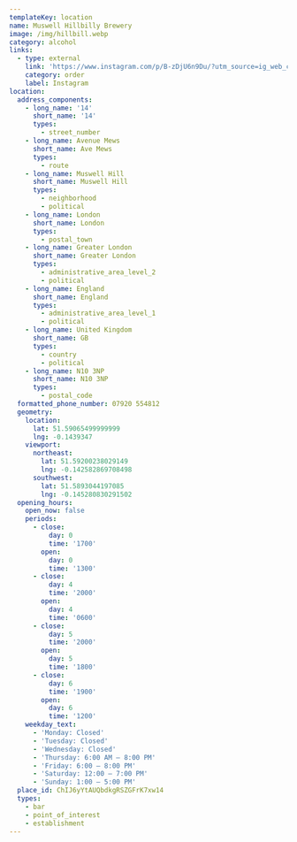 ```yaml
---
templateKey: location
name: Muswell Hillbilly Brewery
image: /img/hillbill.webp
category: alcohol
links:
  - type: external
    link: 'https://www.instagram.com/p/B-zDjU6n9Du/?utm_source=ig_web_copy_link'
    category: order
    label: Instagram
location:
  address_components:
    - long_name: '14'
      short_name: '14'
      types:
        - street_number
    - long_name: Avenue Mews
      short_name: Ave Mews
      types:
        - route
    - long_name: Muswell Hill
      short_name: Muswell Hill
      types:
        - neighborhood
        - political
    - long_name: London
      short_name: London
      types:
        - postal_town
    - long_name: Greater London
      short_name: Greater London
      types:
        - administrative_area_level_2
        - political
    - long_name: England
      short_name: England
      types:
        - administrative_area_level_1
        - political
    - long_name: United Kingdom
      short_name: GB
      types:
        - country
        - political
    - long_name: N10 3NP
      short_name: N10 3NP
      types:
        - postal_code
  formatted_phone_number: 07920 554812
  geometry:
    location:
      lat: 51.59065499999999
      lng: -0.1439347
    viewport:
      northeast:
        lat: 51.59200238029149
        lng: -0.142582869708498
      southwest:
        lat: 51.5893044197085
        lng: -0.145280830291502
  opening_hours:
    open_now: false
    periods:
      - close:
          day: 0
          time: '1700'
        open:
          day: 0
          time: '1300'
      - close:
          day: 4
          time: '2000'
        open:
          day: 4
          time: '0600'
      - close:
          day: 5
          time: '2000'
        open:
          day: 5
          time: '1800'
      - close:
          day: 6
          time: '1900'
        open:
          day: 6
          time: '1200'
    weekday_text:
      - 'Monday: Closed'
      - 'Tuesday: Closed'
      - 'Wednesday: Closed'
      - 'Thursday: 6:00 AM – 8:00 PM'
      - 'Friday: 6:00 – 8:00 PM'
      - 'Saturday: 12:00 – 7:00 PM'
      - 'Sunday: 1:00 – 5:00 PM'
  place_id: ChIJ6yYtAUQbdkgRSZGFrK7xw14
  types:
    - bar
    - point_of_interest
    - establishment
---
```

